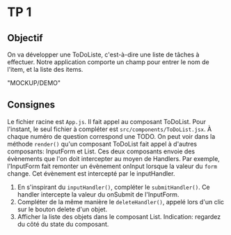 # TP 1

## Objectif
On va développer une ToDoListe, c'est-à-dire une liste de tâches à effectuer.
Notre application comporte un champ pour entrer le nom de l'item, et la liste des items.

"MOCKUP/DEMO"

## Consignes
Le fichier racine est `App.js`. Il fait appel au composant ToDoList.
Pour l'instant, le seul fichier à compléter est `src/components/ToDoList.jsx`. À chaque numéro de question correspond une TODO.
On peut voir dans la méthode `render()` qu'un composant ToDoList fait appel à d'autres composants: InputForm et List.
Ces deux composants envoie des évènements que l'on doit intercepter au moyen de Handlers.
Par exemple, l'InputForm fait remonter un évènement onInput lorsque la valeur du `form` change. Cet évènement est intercepté par le inputHandler.

1. En s'inspirant du `inputHandler()`, compléter le `submitHandler()`. Ce handler intercepte la valeur du onSubmit de l'InputForm.
2. Compléter de la même manière le `deleteHandler()`, appelé lors d'un clic sur le bouton delete d'un objet.
3. Afficher la liste des objets dans le composant List. Indication: regardez du côté du state du composant.